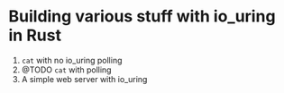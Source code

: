 # Building various stuff with io_uring in Rust #


1) `cat` with no io_uring polling
2) @TODO `cat` with polling
3) A simple web server with io_uring